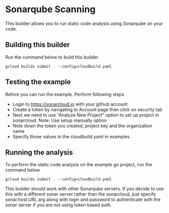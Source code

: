# Sonarqube Scanning
This builder allows you to run static code analysis using Sonarqube on your code.

## Building this builder
Run the command below to build this builder

```
gcloud builds submit . --config=cloudbuild.yaml
```

## Testing the example
Before you can run the example. Perform following steps
* Login to https://sonarcloud.io with your github account
* Create a token by navigating to Account page then click on security tab
* Next we need to use "Analyze New Project" option to set up project in sonarcloud. Note: Use setup manually option
* Note down the token you created, project key and the organization name
* Specify those values in the cloudbuild.yaml in examples

## Running the analysis
To perform the static code analysis on the example go project, run the command below

```
gcloud builds submit . --config=cloudbuild.yaml
```

This builder should work with other Sonarqube servers. If you decide to use this with a different sonar server rather than the sonarcloud, just specify sonar.host.URL arg along with login and password to authenticate with the sonar server if you are not using token based auth. 